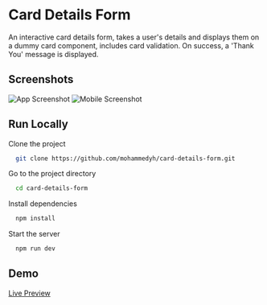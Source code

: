 
# Card Details Form

An interactive card details form, takes a user's details and displays them on a dummy card component, includes card validation. On success, a 'Thank You' message is displayed.


## Screenshots

![App Screenshot](https://res.cloudinary.com/dz209s6jk/image/upload/Challenges/lpjh2nrqlvjzitl4hlhx.jpg)
![Mobile Screenshot](https://res.cloudinary.com/dz209s6jk/image/upload/Challenges/hy1blsajrol3vn471bd7.jpg)


## Run Locally

Clone the project

```bash
  git clone https://github.com/mohammedyh/card-details-form.git
```

Go to the project directory

```bash
  cd card-details-form
```

Install dependencies

```bash
  npm install
```

Start the server

```bash
  npm run dev
```


## Demo

[Live Preview](https://card-details-form-eta.vercel.app/)

